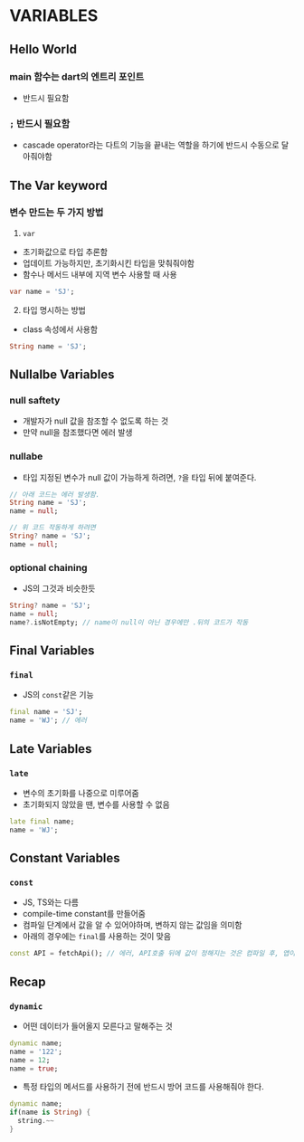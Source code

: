 # VARIABLES

## Hello World
### main 함수는 dart의 엔트리 포인트
- 반드시 필요함

### `;` 반드시 필요함
- cascade operator라는 다트의 기능을 끝내는 역할을 하기에 반드시 수동으로 달아줘야함

## The Var keyword
### 변수 만드는 두 가지 방법
1. `var`
- 초기화값으로 타입 추론함
- 업데이트 가능하지만, 초기화시킨 타입을 맞춰줘야함
- 함수나 메서드 내부에 지역 변수 사용할 때 사용
```dart
var name = 'SJ';
```
2.  타입 명시하는 방법
- class 속성에서 사용함
```dart
String name = 'SJ';
```

## Nullalbe Variables
### null saftety
- 개발자가 null 값을 참조할 수 없도록 하는 것
- 만약 null을 참조했다면 에러 발생
### nullabe
- 타입 지정된 변수가 null 값이 가능하게 하려면, `?`을 타입 뒤에 붙여준다.
```dart
// 아래 코드는 에러 발생함.
String name = 'SJ';
name = null;

// 위 코드 작동하게 하려면
String? name = 'SJ';
name = null;
```
### optional chaining
- JS의 그것과 비슷한듯
```dart
String? name = 'SJ';
name = null;
name?.isNotEmpty; // name이 null이 아닌 경우에만 .뒤의 코드가 작동
```

## Final Variables
### `final`
-   JS의 `const`같은 기능
```dart
final name = 'SJ';
name = 'WJ'; // 에러
```

## Late Variables
### `late`
- 변수의 초기화를 나중으로 미루어줌
- 초기화되지 않았을 땐, 변수를 사용할 수 없음
```dart
late final name;
name = 'WJ';
``` 

## Constant Variables
### `const`
- JS, TS와는 다름
- compile-time constant를 만들어줌
- 컴파일 단계에서 값을 알 수 있어야하며, 변하지 않는 값임을 의미함
- 아래의 경우에는 `final`를 사용하는 것이 맞음
```dart
const API = fetchApi(); // 에러, API호출 뒤에 값이 정해지는 것은 컴파일 후, 앱이 실행한 다음에야 값이 정해지는 것이므로.
```

## Recap
### `dynamic`
- 어떤 데이터가 들어올지 모른다고 말해주는 것
```dart
dynamic name;
name = '122';
name = 12;
name = true;
```
- 특정 타입의 메서드를 사용하기 전에 반드시 방어 코드를 사용해줘야 한다.
```dart
dynamic name;
if(name is String) {
  string.~~
}
```
 